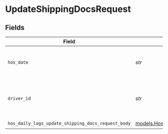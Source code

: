 # UpdateShippingDocsRequest


## Fields

| Field                                                                                                      | Type                                                                                                       | Required                                                                                                   | Description                                                                                                |
| ---------------------------------------------------------------------------------------------------------- | ---------------------------------------------------------------------------------------------------------- | ---------------------------------------------------------------------------------------------------------- | ---------------------------------------------------------------------------------------------------------- |
| `hos_date`                                                                                                 | *str*                                                                                                      | :heavy_check_mark:                                                                                         | A start date in yyyy-mm-dd format. Required.                                                               |
| `driver_id`                                                                                                | *str*                                                                                                      | :heavy_check_mark:                                                                                         | ID of the driver for whom the duty status is being set.                                                    |
| `hos_daily_logs_update_shipping_docs_request_body`                                                         | [models.HosDailyLogsUpdateShippingDocsRequestBody](../models/hosdailylogsupdateshippingdocsrequestbody.md) | :heavy_check_mark:                                                                                         | N/A                                                                                                        |
